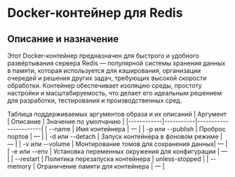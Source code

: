 # Docker-контейнер для Redis
## Описание и назначение
Этот Docker-контейнер предназначен для быстрого и удобного развёртывания сервера Redis — популярной системы хранения данных в памяти, которая используется для кэширования, организации очередей и решения других задач, требующих высокой скорости обработки.
Контейнер обеспечивает изоляцию среды, простоту настройки и масштабируемость, что делает его идеальным решением для разработки, тестирования и производственных сред.

Таблица поддерживаемых аргументов образа и их описаний
|  Аргумент  |  Описание | Значение по умолчанию |
|------------|-----------|-----------------------|
|  --name  |  Имя контейнера |       —       |
|  -p или --publish  |  Проброс портов |       —       |
|  -d или --detach  |  Запуск контейнера в фоновом режиме |       —       |
|  -v или --volume  | Монтирование томов для сохранения данных|       —       |
|  -e или --env  |  Установка переменных окружения для конфигурации |       —       |
| --restart  |  Политика перезапуска контейнера |       unless-stopped      |
| --memory  | Ограничение памяти для контейнера |       —       |
